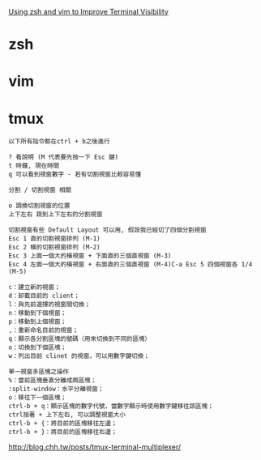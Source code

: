 [Using zsh and vim to Improve Terminal Visibility](http://mayurrokade.com/blog/using-zsh-and-vim-to-improve-terminal-visibility/)



# zsh



# vim



# tmux

```
以下所有指令都在ctrl + b之後進行

? 看說明 (M 代表要先按一下 Esc 鍵)
t 時鐘, 現在時間
q 可以看到視窗數字 - 若有切割視窗比較容易懂

分割 / 切割視窗 相關

o 調換切割視窗的位置
上下左右 跳到上下左右的分割視窗

切割視窗有些 Default Layout 可以用, 假設我已經切了四個分割視窗
Esc 1 直的切割視窗排列 (M-1)
Esc 2 橫的切割視窗排列 (M-2)
Esc 3 上面一個大的橫視窗 + 下面直的三個直視窗 (M-3)
Esc 4 左面一個大的橫視窗 + 右面直的三個直視窗 (M-4)C-a Esc 5 四個視窗各 1/4 (M-5)

c：建立新的視窗；
d：卸載目前的 client；
l：與先前選擇的視窗間切換；
n：移動到下個視窗；
p：移動到上個視窗；
,：重新命名目前的視窗；
q：顯示各分割區塊的號碼（用來切換到不同的區塊）
o：切換到下個區塊；
w：列出目前 clinet 的視窗，可以用數字鍵切換；

單一視窗多區塊之操作
%：當前區塊垂直分離成兩區塊；
:split-window：水平分離視窗；
o：移往下一個區塊；
ctrl-b + q：顯示區塊的數字代號，當數字顯示時使用數字鍵移往該區塊；
ctrl按著 + 上下左右, 可以調整視窗大小
ctrl-b + {：將目前的區塊移往左邊；
ctrl-b + }：將目前的區塊移往右邊；

```


http://blog.chh.tw/posts/tmux-terminal-multiplexer/


